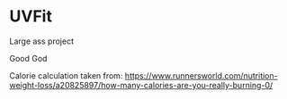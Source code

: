 # UVFit
Large ass project

Good God

Calorie calculation taken from: https://www.runnersworld.com/nutrition-weight-loss/a20825897/how-many-calories-are-you-really-burning-0/
